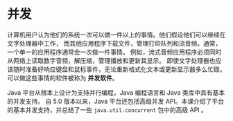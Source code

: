 # 并发

计算机用户认为他们的系统一次可以做一件以上的事情。他们假设他们可以继续在文字处理器中工作，
而其他应用程序下载文件，管理打印队列和流音频。通常，一个单一的应用程序通常会一次做一件事情。
例如，流式音频应用程序必须同时从网络上读取数字音频，解压缩，管理播放和更新其显示。
即使文字处理器也应该随时准备好响应键盘和鼠标事件，无论重新格式化文本或更新显示器多么忙碌。
可以做这些事情的软件被称为 **并发软件**。

Java 平台从根本上设计为支持并行编程，Java 编程语言和 Java 类库中具有基本的并发支持。
自 5.0 版本以来，Java 平台还包括高级并发 API。本课介绍了平台的基本并发支持，并总结了一些 `java.util.concurrent` 包中的高级 API 。
